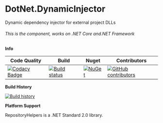 # DotNet.DynamicInjector

Dynamic dependency injector for external project DLLs

###### This is the component, works on .NET Core and.NET Framework

**Info**

|Code Quality|Build|Nuget|Contributors|
| ------------------- | ------------------- | ------------------- | ------------------- |
|[![Codacy Badge](https://api.codacy.com/project/badge/Grade/ea9b954b18e942d4800825dccd6ef77c)](https://app.codacy.com/app/TBertuzzi/DotNetDynamicInjector?utm_source=github.com&utm_medium=referral&utm_content=TBertuzzi/DotNetDynamicInjector&utm_campaign=Badge_Grade_Dashboard)|[![Build status](https://ci.appveyor.com/api/projects/status/github/TBertuzzi/DotNetDynamicInjector?branch=master&svg=true)](https://ci.appveyor.com/project/ThiagoBertuzzi/DotNetDynamicInjector)|[![NuGet](https://buildstats.info/nuget/DotNetDynamicInjector)](https://www.nuget.org/packages/DotNetDynamicInjector/)|[![GitHub contributors](https://img.shields.io/github/contributors/TBertuzzi/DotNetDynamicInjector.svg)](https://github.com/TBertuzzi/DotNetDynamicInjector/graphs/contributors)|


**Build History**

[![Build history](https://buildstats.info/appveyor/chart/ThiagoBertuzzi/DotNetDynamicInjector?buildCount=7)](https://ci.appveyor.com/project/ThiagoBertuzzi/DotNetDynamicInjector/history)

**Platform Support**

RepositoryHelpers is a .NET Standard 2.0 library.
